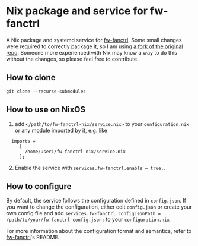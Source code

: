 # Nix package and service for fw-fanctrl
A Nix package and systemd service for [fw-fanctrl](https://github.com/TamtamHero/fw-fanctrl). Some small changes were required to correctly package it, so I am using [a fork of the original repo](https://github.com/mdvmeijer/fw-fanctrl). Someone more experienced with Nix may know a way to do this without the changes, so please feel free to contribute.

## How to clone
`git clone --recurse-submodules`


## How to use on NixOS
1. add `</path/to/fw-fanctrl-nix/service.nix>` to your `configuration.nix` or any module imported by it, e.g. like
```
  imports =
     [
       /home/user1/fw-fanctrl-nix/service.nix
     ];
```

2. Enable the service with `services.fw-fanctrl.enable = true;`.


## How to configure
By default, the service follows the configuration defined in `config.json`. If you want to change the configuration, either edit `config.json` or create your own config file and add `services.fw-fanctrl.configJsonPath = /path/to/your/fw-fanctrl-config.json;` to your `configuration.nix`

For more information about the configuration format and semantics, refer to [fw-fanctrl](https://github.com/TamtamHero/fw-fanctrl)'s README.
